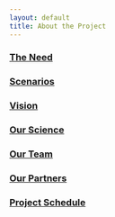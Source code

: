 ```yaml
---
layout: default
title: About the Project
---
```


### [The Need](need.html)

### [Scenarios](scenarios.html)

### [Vision](vision.html)

### [Our Science](science.html)

### [Our Team](team.html)

### [Our Partners](partners.html)

### [Project Schedule](schedule.html)

